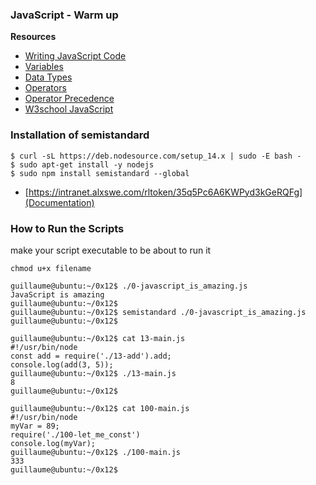 ### JavaScript - Warm up

**Resources**
 - [Writing JavaScript Code](https://intranet.alxswe.com/rltoken/3HLjEesLsmyWfRUWnxgUGg)
 - [Variables](https://intranet.alxswe.com/rltoken/zgOWmcpVLZFEmFlmuwayyg)
 - [Data Types](https://intranet.alxswe.com/rltoken/VPd6JWaLrwOBzjAeXNAEqg)
 - [Operators](https://intranet.alxswe.com/rltoken/3HLjEesLsmyWfRUWnxgUGg)
 - [Operator Precedence](https://intranet.alxswe.com/rltoken/PHtcJJk30gBNmlFQ9R4RVg)
 - [W3school JavaScript](https://www.w3schools.com/js/default.asp)

### Installation of semistandard

```
$ curl -sL https://deb.nodesource.com/setup_14.x | sudo -E bash -
$ sudo apt-get install -y nodejs
$ sudo npm install semistandard --global
```
 - [https://intranet.alxswe.com/rltoken/35q5Pc6A6KWPyd3kGeRQFg](Documentation)

### How to Run the Scripts

make your script executable to  be about to run it
```
chmod u+x filename
```

```
guillaume@ubuntu:~/0x12$ ./0-javascript_is_amazing.js 
JavaScript is amazing
guillaume@ubuntu:~/0x12$ 
guillaume@ubuntu:~/0x12$ semistandard ./0-javascript_is_amazing.js 
guillaume@ubuntu:~/0x12$

guillaume@ubuntu:~/0x12$ cat 13-main.js
#!/usr/bin/node
const add = require('./13-add').add;
console.log(add(3, 5));
guillaume@ubuntu:~/0x12$ ./13-main.js
8
guillaume@ubuntu:~/0x12$ 

guillaume@ubuntu:~/0x12$ cat 100-main.js
#!/usr/bin/node
myVar = 89;
require('./100-let_me_const')
console.log(myVar);
guillaume@ubuntu:~/0x12$ ./100-main.js
333
guillaume@ubuntu:~/0x12$ 
```
